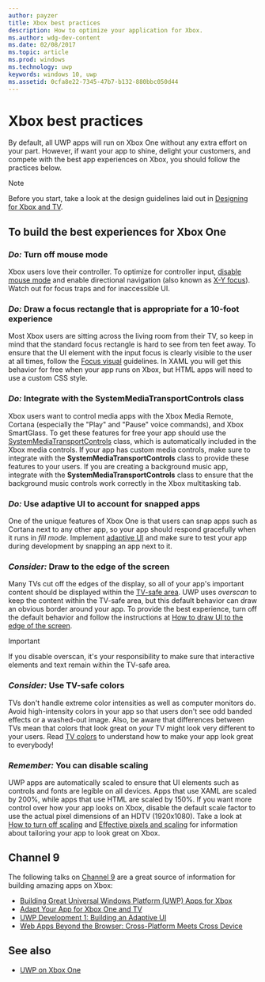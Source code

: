 ---author: payzer
title: Xbox best practices
description: How to optimize your application for Xbox.
ms.author: wdg-dev-content
ms.date: 02/08/2017
ms.topic: article
ms.prod: windows
ms.technology: uwp
keywords: windows 10, uwp
ms.assetid: 0cfa8e22-7345-47b7-b132-880bbc050d44
---# Xbox best practicesBy default, all UWP apps will run on Xbox One without any extra effort on your part. However, if want your app to shine, delight your customers, and compete with the best app experiences on Xbox, you should follow the practices below.  > [!NOTE]  > Before you start, take a look at the design guidelines laid out in [Designing for Xbox and TV](../input-and-devices/designing-for-tv.md).   ## To build the best experiences for Xbox One### *Do:* Turn off mouse modeXbox users love their controller. To optimize for controller input, [disable mouse mode](how-to-disable-mouse-mode.md) and enable directional navigation (also known as [X-Y focus](../input-and-devices/designing-for-tv.md#xy-focus-navigation-and-interaction)). Watch out for focus traps and for inaccessible UI.### *Do:* Draw a focus rectangle that is appropriate for a 10-foot experienceMost Xbox users are sitting across the living room from their TV, so keep in mind that the standard focus rectangle is hard to see from ten feet away. To ensure that the UI element with the input focus is clearly visible to the user at all times, follow the [Focus visual](../input-and-devices/designing-for-tv.md#focus-visual) guidelines. In XAML you will get this behavior for free when your app runs on Xbox, but HTML apps will need to use a custom CSS style.###	*Do:* Integrate with the SystemMediaTransportControls class Xbox users want to control media apps with the Xbox Media Remote, Cortana (especially the "Play" and "Pause" voice commands), and Xbox SmartGlass. To get these features for free your app should use the [SystemMediaTransportControls](https://msdn.microsoft.com/en-us/library/windows/apps/windows.media.systemmediatransportcontrols.aspx) class, which is automatically included in the Xbox media controls. If your app has custom media controls, make sure to integrate with the **SystemMediaTransportControls** class to provide these features to your users. If you are creating a background music app, integrate with the **SystemMediaTransportControls** class to ensure that the background music controls work correctly in the Xbox multitasking tab.### *Do:* Use adaptive UI to account for snapped appsOne of the unique features of Xbox One is that users can snap apps such as Cortana next to any other app, so your app should respond gracefully when it runs in *fill mode*. Implement [adaptive UI](../get-started/universal-application-platform-guide.md#design-adaptive-ui-with-adaptive-panels) and make sure to test your app during development by snapping an app next to it.### *Consider:* Draw to the edge of the screenMany TVs cut off the edges of the display, so all of your app's important content should be displayed within the [TV-safe area](../input-and-devices/designing-for-tv.md#tv-safe-area). UWP uses *overscan* to keep the content within the TV-safe area, but  this default behavior can draw an obvious border around your app. To provide the best experience, turn off the default behavior and follow the instructions at [How to draw UI to the edge of the screen](turn-off-overscan.md).> [!IMPORTANT]  > If you disable overscan, it's your responsibility to make sure that interactive elements and text remain within the TV-safe area. ###	*Consider:* Use TV-safe colors TVs don't handle extreme color intensities as well as computer monitors do. Avoid high-intensity colors in your app so that users don't see odd banded effects or a washed-out image. Also, be aware that differences between TVs mean that colors that look great on *your* TV might look very different to your users. Read [TV colors](../input-and-devices/designing-for-tv.md#colors) to understand how to make your app look great to everybody!### *Remember:* You can disable scalingUWP apps are automatically scaled to ensure that UI elements such as controls and fonts are legible on all devices. Apps that use XAML are scaled by 200%, while apps that use HTML are scaled by 150%. If you want more control over how your app looks on Xbox, disable the default scale factor to use the actual pixel dimensions of an HDTV (1920x1080). Take a look at [How to turn off scaling](disable-scaling.md) and [Effective pixels and scaling](../layout/design-and-ui-intro.md#effective-pixels-and-scaling) for information about tailoring your app to look great on Xbox.## Channel 9The following talks on [Channel 9](https://channel9.msdn.com/) are a great source of information for building amazing apps on Xbox:- [Building Great Universal Windows Platform (UWP) Apps for Xbox](https://channel9.msdn.com/Events/Build/2016/B883)- [Adapt Your App for Xbox One and TV](https://channel9.msdn.com/Events/Build/2016/T651-R1)- [UWP Development 1: Building an Adaptive UI](https://channel9.msdn.com/Events/Build/2016/L724-R1)- [Web Apps Beyond the Browser: Cross-Platform Meets Cross Device](https://channel9.msdn.com/Events/Build/2016/B888)## See also- [UWP on Xbox One](index.md)